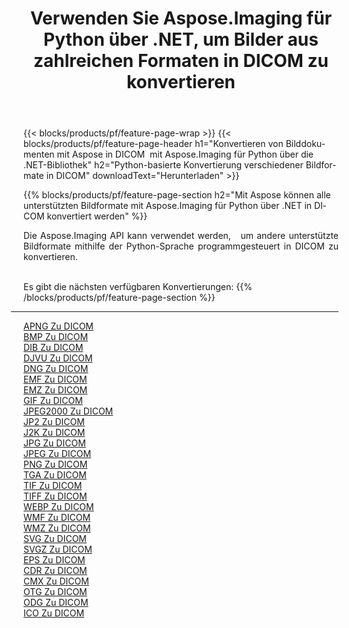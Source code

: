﻿---
title: Verwenden Sie Aspose.Imaging für Python über .NET, um Bilder aus zahlreichen Formaten in DICOM zu konvertieren 
weight: 3920
url: /de/python-net/conversion/to/dicom 
lang: de
langdirlevel: 2
locales: zh-hans,ja,it,ru,de,es,fr,nl,id,lt,pl,pt,vi,tr,ko,zh-hant,ar,hi,th,sv,cs,uk,he
description: Sie können Aspose.Imaging für Python über die .NET-Bibliothek verwenden, um eine Vielzahl von Formaten in DICOM zu konvertieren.
---

{{< blocks/products/pf/feature-page-wrap >}}
{{< blocks/products/pf/feature-page-header h1="Konvertieren von Bilddokumenten mit Aspose in DICOM  mit Aspose.Imaging für Python über die .NET-Bibliothek" h2="Python-basierte Konvertierung verschiedener Bildformate in DICOM" downloadText="Herunterladen" >}}


{{% blocks/products/pf/feature-page-section  h2="Mit Aspose können alle unterstützten Bildformate mit Aspose.Imaging für Python über .NET in DICOM konvertiert werden" %}}
<p align=justify>Die Aspose.Imaging API kann verwendet werden,   um andere unterstützte Bildformate mithilfe der Python-Sprache programmgesteuert in DICOM zu konvertieren.</p>
<br/>
Es gibt die nächsten verfügbaren Konvertierungen:
{{% /blocks/products/pf/feature-page-section %}}
<div class="container-fluid productfamilypage bg-gray">
    <div class="convertypes bg-gray agp-content section">
        <div class="container">
		<hr style="margin-left:-20px;"/>
		<div class="row other-converters">
		    <div class='col-md-2 other-converter remove-lp remove-rp'><a href="/imaging/de/python-net/conversion/apng-to-dicom" >APNG Zu DICOM</a></div>
<div class='col-md-2 other-converter remove-lp remove-rp'><a href="/imaging/de/python-net/conversion/bmp-to-dicom" >BMP Zu DICOM</a></div>
<div class='col-md-2 other-converter remove-lp remove-rp'><a href="/imaging/de/python-net/conversion/dib-to-dicom" >DIB Zu DICOM</a></div>
<div class='col-md-2 other-converter remove-lp remove-rp'><a href="/imaging/de/python-net/conversion/djvu-to-dicom" >DJVU Zu DICOM</a></div>
<div class='col-md-2 other-converter remove-lp remove-rp'><a href="/imaging/de/python-net/conversion/dng-to-dicom" >DNG Zu DICOM</a></div>
<div class='col-md-2 other-converter remove-lp remove-rp'><a href="/imaging/de/python-net/conversion/emf-to-dicom" >EMF Zu DICOM</a></div>
<div class='col-md-2 other-converter remove-lp remove-rp'><a href="/imaging/de/python-net/conversion/emz-to-dicom" >EMZ Zu DICOM</a></div>
<div class='col-md-2 other-converter remove-lp remove-rp'><a href="/imaging/de/python-net/conversion/gif-to-dicom" >GIF Zu DICOM</a></div>
<div class='col-md-2 other-converter remove-lp remove-rp'><a href="/imaging/de/python-net/conversion/jpeg2000-to-dicom" >JPEG2000 Zu DICOM</a></div>
<div class='col-md-2 other-converter remove-lp remove-rp'><a href="/imaging/de/python-net/conversion/jp2-to-dicom" >JP2 Zu DICOM</a></div>
<div class='col-md-2 other-converter remove-lp remove-rp'><a href="/imaging/de/python-net/conversion/j2k-to-dicom" >J2K Zu DICOM</a></div>
<div class='col-md-2 other-converter remove-lp remove-rp'><a href="/imaging/de/python-net/conversion/jpg-to-dicom" >JPG Zu DICOM</a></div>
<div class='col-md-2 other-converter remove-lp remove-rp'><a href="/imaging/de/python-net/conversion/jpeg-to-dicom" >JPEG Zu DICOM</a></div>
<div class='col-md-2 other-converter remove-lp remove-rp'><a href="/imaging/de/python-net/conversion/png-to-dicom" >PNG Zu DICOM</a></div>
<div class='col-md-2 other-converter remove-lp remove-rp'><a href="/imaging/de/python-net/conversion/tga-to-dicom" >TGA Zu DICOM</a></div>
<div class='col-md-2 other-converter remove-lp remove-rp'><a href="/imaging/de/python-net/conversion/tif-to-dicom" >TIF Zu DICOM</a></div>
<div class='col-md-2 other-converter remove-lp remove-rp'><a href="/imaging/de/python-net/conversion/tiff-to-dicom" >TIFF Zu DICOM</a></div>
<div class='col-md-2 other-converter remove-lp remove-rp'><a href="/imaging/de/python-net/conversion/webp-to-dicom" >WEBP Zu DICOM</a></div>
<div class='col-md-2 other-converter remove-lp remove-rp'><a href="/imaging/de/python-net/conversion/wmf-to-dicom" >WMF Zu DICOM</a></div>
<div class='col-md-2 other-converter remove-lp remove-rp'><a href="/imaging/de/python-net/conversion/wmz-to-dicom" >WMZ Zu DICOM</a></div>
<div class='col-md-2 other-converter remove-lp remove-rp'><a href="/imaging/de/python-net/conversion/svg-to-dicom" >SVG Zu DICOM</a></div>
<div class='col-md-2 other-converter remove-lp remove-rp'><a href="/imaging/de/python-net/conversion/svgz-to-dicom" >SVGZ Zu DICOM</a></div>
<div class='col-md-2 other-converter remove-lp remove-rp'><a href="/imaging/de/python-net/conversion/eps-to-dicom" >EPS Zu DICOM</a></div>
<div class='col-md-2 other-converter remove-lp remove-rp'><a href="/imaging/de/python-net/conversion/cdr-to-dicom" >CDR Zu DICOM</a></div>
<div class='col-md-2 other-converter remove-lp remove-rp'><a href="/imaging/de/python-net/conversion/cmx-to-dicom" >CMX Zu DICOM</a></div>
<div class='col-md-2 other-converter remove-lp remove-rp'><a href="/imaging/de/python-net/conversion/otg-to-dicom" >OTG Zu DICOM</a></div>
<div class='col-md-2 other-converter remove-lp remove-rp'><a href="/imaging/de/python-net/conversion/odg-to-dicom" >ODG Zu DICOM</a></div>
<div class='col-md-2 other-converter remove-lp remove-rp'><a href="/imaging/de/python-net/conversion/ico-to-dicom" >ICO Zu DICOM</a></div>
                </div>
        </div>
    </div>
</div>
<br/>

